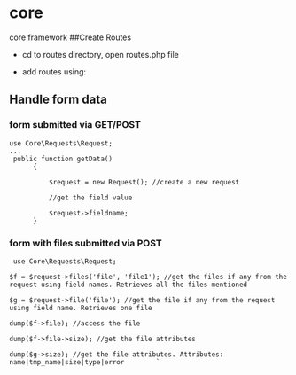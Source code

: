 # core
core framework
##Create Routes
* cd to routes directory, open routes.php file
* add routes using:
    
    
    
   
    <?php
         
         use Core\Router\Route;
         
         Route::get('', 'AboutController@hello');
         
         Route::get('hello/', 'AboutController@index');
         
         Route::get('help', 'AboutController@help');
         
         Route::post('file', 'AboutController@file');
     
    ?>
 
 ## Handle form data
 ### form submitted via GET/POST
    use Core\Requests\Request;
    ...
     public function getData()
          {
          
              $request = new Request(); //create a new request
                          
              //get the field value
              
              $request->fieldname;
          }
 

 ### form with files submitted via POST
 
 `
    use Core\Requests\Request;`
    
    $f = $request->files('file', 'file1'); //get the files if any from the request using field names. Retrieves all the files mentioned
 
    $g = $request->file('file'); //get the file if any from the request using field name. Retrieves one file
            
    dump($f->file); //access the file
            
    dump($f->file->size); //get the file attributes
            
    dump($g->size); //get the file attributes. Attributes: name|tmp_name|size|type|error        `
 
    
    

